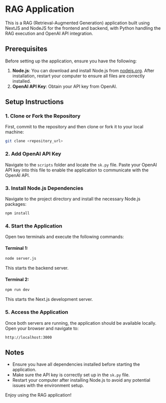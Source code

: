 # RAG Application

This is a RAG (Retrieval-Augmented Generation) application built using NextJS and NodeJS for the frontend and backend, with Python handling the RAG execution and OpenAI API integration.

## Prerequisites

Before setting up the application, ensure you have the following:

1. **Node.js**: You can download and install Node.js from [nodejs.org](https://nodejs.org/en). After installation, restart your computer to ensure all files are correctly installed.
2. **OpenAI API Key**: Obtain your API key from OpenAI.

## Setup Instructions

### 1. Clone or Fork the Repository
First, commit to the repository and then clone or fork it to your local machine:
```bash
git clone <repository_url>
```

### 2. Add OpenAI API Key
Navigate to the `scripts` folder and locate the `sk.py` file. Paste your OpenAI API key into this file to enable the application to communicate with the OpenAI API.

### 3. Install Node.js Dependencies
Navigate to the project directory and install the necessary Node.js packages:
```bash
npm install
```

### 4. Start the Application

Open two terminals and execute the following commands:

#### Terminal 1:
```bash
node server.js
```
This starts the backend server.

#### Terminal 2:
```bash
npm run dev
```
This starts the Next.js development server.

### 5. Access the Application
Once both servers are running, the application should be available locally. Open your browser and navigate to:
```
http://localhost:3000
```

## Notes
- Ensure you have all dependencies installed before starting the application.
- Make sure the API key is correctly set up in the `sk.py` file.
- Restart your computer after installing Node.js to avoid any potential issues with the environment setup.

Enjoy using the RAG application!

